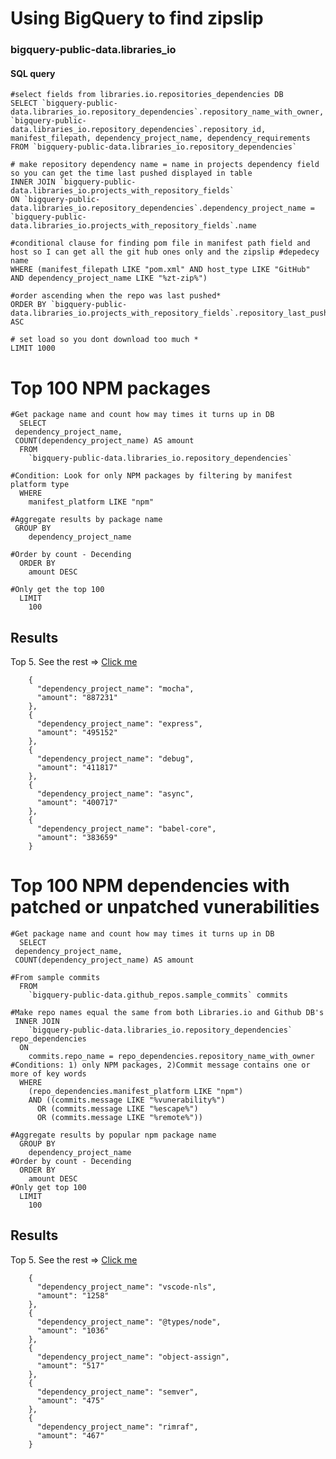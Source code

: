   # Using BigQuery to find zipslip
   
   ### bigquery-public-data.libraries_io

#### SQL query
    #select fields from libraries.io.repositories_dependencies DB
    SELECT `bigquery-public-data.libraries_io.repository_dependencies`.repository_name_with_owner, `bigquery-public-data.libraries_io.repository_dependencies`.repository_id, manifest_filepath, dependency_project_name, dependency_requirements  
    FROM `bigquery-public-data.libraries_io.repository_dependencies`

    # make repository dependency name = name in projects dependency field so you can get the time last pushed displayed in table 
    INNER JOIN `bigquery-public-data.libraries_io.projects_with_repository_fields`
    ON `bigquery-public-data.libraries_io.repository_dependencies`.dependency_project_name = `bigquery-public-data.libraries_io.projects_with_repository_fields`.name
    
    #conditional clause for finding pom file in manifest path field and host so I can get all the git hub ones only and the zipslip #depedecy name
    WHERE (manifest_filepath LIKE "pom.xml" AND host_type LIKE "GitHub" 
    AND dependency_project_name LIKE "%zt-zip%") 

    #order ascending when the repo was last pushed*
    ORDER BY `bigquery-public-data.libraries_io.projects_with_repository_fields`.repository_last_pushed_timestamp ASC
    
    # set load so you dont download too much *
    LIMIT 1000

# Top 100 NPM packages
    #Get package name and count how may times it turns up in DB
      SELECT
     dependency_project_name,
     COUNT(dependency_project_name) AS amount
      FROM
        `bigquery-public-data.libraries_io.repository_dependencies`
      
    #Condition: Look for only NPM packages by filtering by manifest platform type
      WHERE
        manifest_platform LIKE "npm"
    
    #Aggregate results by package name
     GROUP BY
        dependency_project_name
    
    #Order by count - Decending
      ORDER BY
        amount DESC  
    
    #Only get the top 100
      LIMIT
        100
        
   

## Results
  
  Top 5. See the rest => [Click me](./results-20190221-214858.json)
 
       
        {
          "dependency_project_name": "mocha",
          "amount": "887231"
        },
        {
          "dependency_project_name": "express",
          "amount": "495152"
        },
        {
          "dependency_project_name": "debug",
          "amount": "411817"
        },
        {
          "dependency_project_name": "async",
          "amount": "400717"
        },
        {
          "dependency_project_name": "babel-core",
          "amount": "383659"
        }
       
# Top 100 NPM dependencies with patched or unpatched vunerabilities

    #Get package name and count how may times it turns up in DB
      SELECT
     dependency_project_name,
     COUNT(dependency_project_name) AS amount
    
    #From sample commits   
      FROM
        `bigquery-public-data.github_repos.sample_commits` commits
    
    #Make repo names equal the same from both Libraries.io and Github DB's 
     INNER JOIN
        `bigquery-public-data.libraries_io.repository_dependencies` repo_dependencies
      ON
        commits.repo_name = repo_dependencies.repository_name_with_owner
    #Conditions: 1) only NPM packages, 2)Commit message contains one or more of key words 
      WHERE
        (repo_dependencies.manifest_platform LIKE "npm")
        AND ((commits.message LIKE "%vunerability%")
          OR (commits.message LIKE "%escape%")
          OR (commits.message LIKE "%remote%"))
    
    #Aggregate results by popular npm package name  
      GROUP BY
        dependency_project_name
    #Order by count - Decending 
      ORDER BY
        amount DESC
    #Only get top 100  
      LIMIT
        100
## Results

Top 5. See the rest => [Click me](./results-20190222-010623.json)

        {
          "dependency_project_name": "vscode-nls",
          "amount": "1258"
        },
        {
          "dependency_project_name": "@types/node",
          "amount": "1036"
        },
        {
          "dependency_project_name": "object-assign",
          "amount": "517"
        },
        {
          "dependency_project_name": "semver",
          "amount": "475"
        },
        {
          "dependency_project_name": "rimraf",
          "amount": "467"
        }
